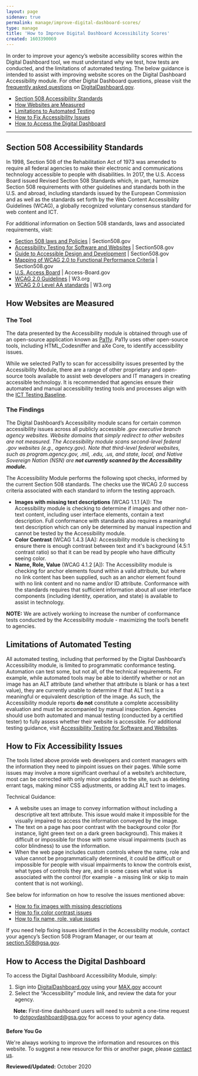 ```yaml
---
layout: page
sidenav: true
permalink: manage/improve-digital-dashboard-scores/
type: manage
title: 'How to Improve Digital Dashboard Accessibility Scores'
created: 1603390069
---
```


In order to improve your agency&rsquo;s website accessibility scores within the Digital Dashboard tool, we must understand why we test, how tests are conducted, and the limitations of automated testing. The below guidance is intended to assist with improving website scores on the Digital Dashboard Accessibility module. For other Digital Dashboard questions, please visit the [frequently asked questions][1] on [DigitalDashboard.gov][2].

  * [Section 508 Accessibility Standards][3]
  * [How Websites are Measured][4]
  * [Limitations to Automated Testing][5]
  * [How to Fix Accessibility Issues][6]
  * [How to Access the Digital Dashboard][7]

* * *

<h2 id="standards">
  Section 508 Accessibility Standards
</h2>

In 1998, Section 508 of the Rehabilitation Act of 1973 was amended to require all federal agencies to make their electronic and communications technology accessible to people with disabilities. In 2017, the U.S. Access Board issued Revised Section 508 Standards which, in part, harmonize Section 508 requirements with other guidelines and standards both in the U.S. and abroad, including standards issued by the European Commission and as well as the standards set forth by the Web Content Accessibility Guidelines (WCAG), a globally recognized voluntary consensus standard for web content and ICT.

For additional information on Section 508 standards, laws and associated requirements, visit:

  * [Section 508 laws and Policies][8] | Section508.gov
  * [Accessibility Testing for Software and Websites][9] | Section508.gov
  * [Guide to Accessible Design and Development][10] | Section508.gov
  * [Mapping of WCAG 2.0 to Functional Performance Criteria][11] | Section508.gov
  * [U.S. Access Board][12] | Access-Board.gov
  * [WCAG 2.0 Guidelines][13] | W3.org
  * [WCAG 2.0 Level AA standards][14] | W3.org

<h2 id="measure">
  How Websites are Measured
</h2>

### The Tool

The data presented by the Accessibility module is obtained through use of an open-source application known as [Pa11y][15]. Pa11y uses other open-source tools, including HTML_Codesniffer and aXe Core, to identify accessibility issues.&nbsp;

While we selected Pa11y to scan for accessibility issues presented by the Accessibility Module, there are a range of other proprietary and open-source tools available to assist web developers and IT managers in creating accessible technology. It is recommended that agencies ensure their automated and manual accessibility testing tools and processes align with the [ICT Testing Baseline][16].&nbsp;

### The Findings&nbsp;

The Digital Dashboard&rsquo;s Accessibility module scans for certain common accessibility issues across all publicly accessible <span style="font-style: italic;">.gov executive branch agency websites. Website domains that simply redirect to other websites are not measured. The Accessibility module scans second-level federal <span style="font-style: italic;">.gov websites (e.g., <span style="font-style: italic;">agency.gov). Note that third-level federal websites, such as <span style="font-style: italic;">program.agency.gov, <span style="font-style: italic;">.mil,<span style="font-style: italic;"> .edu,<span style="font-style: italic;"> .us, and state, local, and Native Sovereign Nation (NSN) are <span style="font-weight: bold;">not currently scanned by the Accessibility module.</p> 

<p>
  The Accessibility Module performs the following spot checks, informed by the current Section 508 standards. The checks use the WCAG 2.0 success criteria associated with each standard to inform the testing approach.
</p>

<ul>
  <li>
    <strong>Images with missing text descriptions</strong> (WCAG 1.1.1 [A]): The Accessibility module is checking to determine if images and other non-text content, including user interface elements, contain a text description. Full conformance with standards also requires a meaningful text description which can only be determined by manual inspection and cannot be tested by the Accessibility module.
  </li>
  <li>
    <strong>Color Contrast</strong> (WCAG 1.4.3 [AA]: Accessibility module is checking to ensure there is enough contrast between text and it's background (4.5:1 contrast ratio) so that it can be read by people who have difficulty seeing color.
  </li>
  <li>
    <strong>Name, Role, Value</strong> (WCAG 4.1.2 [A]): The Accessibility module is checking for anchor elements found within a valid attribute, but where no link content has been supplied, such as an anchor element found with no link content and no name and/or ID attribute. Conformance with the standards requires that sufficient information about all user interface components (including identity, operation, and state) is available to assist in technology.
  </li>
</ul>

<p>
  <strong>NOTE:</strong> We are actively working to increase the number of conformance tests conducted by the Accessibility module - maximizing the tool&rsquo;s benefit to agencies.&nbsp;
</p>

<h2 id="limits">
  Limitations of Automated Testing
</h2>

<p>
  All automated testing, including that performed by the Digital Dashboard&rsquo;s Accessibility module, is limited to programmatic conformance testing. Automation can test some, but not all, of the technical requirements. For example, while automated tools may be able to identify whether or not an image has an ALT attribute (and whether that attribute is blank or has a text value), they are currently unable to determine if that ALT text is a meaningful or equivalent description of the image. As such, the Accessibility module reports <strong>do not</strong> constitute a complete accessibility evaluation and must be accompanied by manual inspection. Agencies should use both automated and manual testing (conducted by a certified tester) to fully assess whether their website is accessible. For additional testing guidance, visit <a href="/test/web-software">Accessibility Testing for Software and Websites</a>.&nbsp;
</p>

<h2 id="fix">
  How to Fix Accessibility Issues
</h2>

<p>
  The tools listed above provide web developers and content managers with the information they need to pinpoint issues on their pages. While some issues may involve a more significant overhaul of a website&rsquo;s architecture, most can be corrected with only minor updates to the site, such as deleting errant tags, making minor CSS adjustments, or adding ALT text to images.
</p>

<p>
  Technical Guidance:
</p>

<ul>
  <li>
    A website uses an image to convey information without including a descriptive alt text attribute. This issue would make it impossible for the visually impaired to access the information conveyed by the image.
  </li>
  <li>
    The text on a page has poor contrast with the background color (for instance, light green text on a dark green background). This makes it difficult or impossible for those with some visual impairments (such as color blindness) to use the information.
  </li>
  <li>
    When the web page includes custom controls where the name, role and value cannot be programmatically determined, it could be difficult or impossible for people with visual impairments to know the controls exist, what types of controls they are, and in some cases what value is associated with the control (for example - a missing link or skip to main content that is not working).&nbsp;
  </li>
</ul>

<p>
  See below for information on how to resolve the issues mentioned above:&nbsp;
</p>

<ul>
  <li>
    <a href="https://www.ssa.gov/accessibility/files/SSA_Alternative_Text_Guide.pdf">How to fix images with missing descriptions</a>
  </li>
  <li>
    <a href="https://accessibility.huit.harvard.edu/use-sufficient-color-contrast">How to fix color contrast issues</a>
  </li>
  <li>
    <a href="https://accessibility.huit.harvard.edu/provide-name-role-and-value-information">How to fix name, role, value issues</a>
  </li>
</ul>

<p>
  If you need help fixing issues identified in the Accessibility module, contact your agency&rsquo;s Section 508 Program Manager, or our team at <a href="mailto:section.508@gsa.gov">section.508@gsa.gov</a>.
</p>

<h2 id="dashboard">
  How to Access the Digital Dashboard
</h2>

<p>
  To access the Digital Dashboard Accessibility Module, simply:&nbsp;
</p>

<ol>
  <li>
    Sign into <a href="http://digitaldashboard.gov/">DigitalDashboard.gov</a> using your <a href="https://www.max.gov/">MAX.gov</a> account </li>
    <li>
      Select the &ldquo;Accessibility&rdquo; module link, and review the data for your agency.
    </li>
</ol>
    
<p style="margin-left: 20px;">
      <strong>Note:</strong> First-time dashboard users will need to submit a one-time request to <a href="mailto:dotgovdashboard@gsa.gov">dotgovdashboard@gsa.gov</a> for access to your agency data.
</p>
<div class="panel panel-default" style="margin-top: 1.5em;">
<div class="panel-body">
<p class="text-large"><strong>Before You Go</strong></p>
<p>We're always working to improve the information and resources on this website. To suggest a new resource for this or another page, please <a href="mailto:section.508@gsa.gov">contact us</a>.</p>
</div>
</div>
<p><strong>Reviewed/Updated:</strong> October 2020</p>

 [1]: https://www.digitaldashboard.gov/faq
 [2]: https://www.digitaldashboard.gov
 [3]: #standards
 [4]: #measure
 [5]: #limits
 [6]: #fix
 [7]: #dashboard
 [8]: /manage/laws-and-policies
 [9]: /test/web-software
 [10]: /content/guide-accessible-web-design-development
 [11]: /content/mapping-wcag-to-fpc
 [12]: https://www.access-board.gov/guidelines-and-standards/communications-and-it/about-the-ict-refresh
 [13]: https://www.w3.org/TR/WCAG20/
 [14]: https://www.w3.org/WAI/WCAG21/quickref/?versions=2.0&currentsidebar=%23col_overview&levels=aaa#principle1
 [15]: https://pa11y.org/
 [16]: https://section508coordinators.github.io/ICTTestingBaseline/